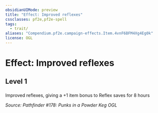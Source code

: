 ```yaml
---
obsidianUIMode: preview
title: "Effect: Improved reflexes"
cssclasses: pf2e,pf2e-spell
tags:
  - trait/
aliases: "Compendium.pf2e.campaign-effects.Item.4vnF6BFM4Xg4Eg0k"
license: OGL
---
```

# Effect: Improved reflexes
## Level 1
### 






Improved reflexes, giving a +1 item bonus to Reflex saves for 8 hours

*Source: Pathfinder #178: Punks in a Powder Keg*
*OGL*